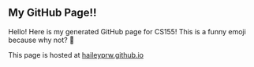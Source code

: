 ## My GitHub Page!!

Hello! Here is my generated GitHub page for CS155!
This is a funny emoji because why not? 🐡

This page is hosted at [haileyprw.github.io](https://haileyprw.github.io)
